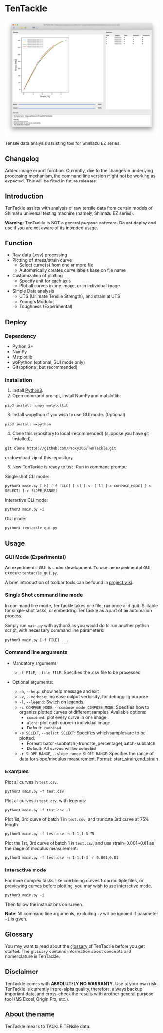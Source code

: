 # TenTackle

![Preview](https://github.com/Proxy305/TenTackle/blob/gh-pages/main.png?raw=true)

Tensile data analysis assisting tool for Shimazu EZ series.

## Changelog

Added image export function.
Currently, due to the changes in underlying processing mechanism, the command line version might not be working as expected. This will be fixed in future releases

## Introduction

TenTackle assists with analysis of raw tensile data from certain models of Shimazu universal testing machine (namely, Shimazu EZ series).

**Warning**: TenTackle is NOT a general purpose software. Do not deploy and use if you are not aware of its intended usage.

## Function

- Raw data (.csv) processing
- Plotting of stress/strain curve
    - Select curve(s) from one or more file
    - Automatically creates curve labels base on file name
- Customization of plotting
    - Specify unit for each axis
    - Plot all curves in one image, or in individual image
- Simple Data analysis
    - UTS (Ultimate Tensile Strength), and strain at UTS
    - Young's Modulus
    - Toughness (Experimental)

## Deploy

### Dependency

- Python 3+
- NumPy
- Matplotlib
- wxPython (optional, GUI mode only)
- Git (optional, but recommended)

### Installation

1. Install [Python3](https://www.python.org/downloads/).
2. Open command prompt, install NumPy and matplotlib:

``` pip3 install numpy matplotlib ```

3. Install wxpython if you wish to use GUI mode. (Optional)

``` pip3 install wxpython ```

4. Clone this repository to local (recommended) (suppose you have git installed), 

``` git clone https://github.com/Proxy305/TenTackle.git ```

or download zip of this repository.

5. Now TenTackle is ready to use. Run in command prompt:

Single shot CLI mode:

```
python3 main.py [-h] [-f FILE] [-i] [-v] [-l] [-c COMPOSE_MODE] [-s SELECT] [-r SLOPE_RANGE]
```

Interactive CLI mode:

```
python3 main.py -i
```

GUI mode:

```
python3 tentackle-gui.py
```


## Usage

### GUI Mode (Experimental)

An experimental GUI is under development. To use the experimental GUI, execute `tentackle_gui.py`.

A brief introduction of toolbar tools can be found in [project wiki](https://github.com/Proxy305/TenTackle/wiki/GUI-Toolbar-tools).

### Single Shot command line mode

In command line mode, TenTackle takes one file, run once and quit. Suitable for single-shot tasks, or embedding TenTackle as a part of an automation process.

Simply run `main.py` with python3 as you would do to run another python script, with necessary command line parameters:

```
python3 main.py [-f FILE] ...
```

### Command line arguments

- Mandatory arguments
    - `-f FILE`, `--file FILE`: Specifies the .csv file to be processed


- Optional arguments:
    - `-h`, `--help`: show help message and exit
    - `-v`, `--verbose`: Increase output verbosity, for debugging purpose
    - `-l`, `--legend`: Switch on legends.
    - `-c COMPOSE_MODE`, `--compose_mode COMPOSE_MODE`: Specifies how to organize plotted curves of different samples. Available options:
        - `combined`: plot every curve in one image
        - `alone`: plot each curve in individual image
        - Default: `combined`
    - `-s SELECT`, `--select SELECT`: Specifies which samples are to be plotted. 
        - Format: batch-subbatch(-truncate_percentage),batch-subbatch
        - Default: All curves will be selected
    - `-r SLOPE_RANGE`, `--slope_range SLOPE_RANGE`: Specifies the range of data for slope/modulus measurement. Format: start_strain,end_strain

### Examples

Plot all curves in `test.csv`:
```
python3 main.py -f test.csv
```
Plot all curves in `test.csv`, with legends:
```
python3 main.py -f test.csv -l
```

Plot 1st, 3rd curve of batch 1 in `test.csv`, and truncate 3rd curve at 75% length:
```
python3 main.py -f test.csv -s 1-1,1-3-75
```

Plot the 1st, 3rd curve of batch 1 in `test.csv`, and use strain=0.001~0.01 as the range of modulus measurement:
```
python3 main.py -f test.csv -s 1-1,1-3 -r 0.001,0.01
```

### Interactive mode

For more complex tasks, like combining curves from multiple files, or previewing curves before plotting, you may wish to use interactive mode.

```
python3 main.py -i
```

Then follow the instructions on screen.

**Note**: All command line arguments, excluding `-v` will be ignored if parameter `-i` is given.

## Glossary

You may want to read about the [glossary](https://github.com/Proxy305/TenTackle/wiki/Glossary) of TenTackle before you get started. The glossary contains information about concepts and nomenclature in TenTackle.

## Disclaimer

TenTackle comes with **ABSOLUTELY NO WARRANTY**. Use at your own risk. TenTackle is currently in pre-alpha quality, therefore, always backup important data, and cross-check the results with another general purpose tool (MS Excel, Origin Pro, etc.).

## About the name

TenTackle means to TACKLE TENsile data.



